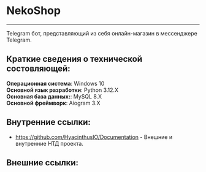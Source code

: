 # NekoShop
---
Telegram бот, представляющий из себя онлайн-магазин в мессенджере Telegram.

## Краткие сведения о технической состовляющей:
**Операционная система**: Windows 10<br>
**Основной язык разработки**: Python 3.12.X<br>
**Основная база данных:**: MySQL 8.X<br>
**Основной фреймворк**: Aiogram 3.X<br>

## Внутренние ссылки:
- https://github.com/HyacinthusIO/Documentation - Внешние и внутренние НТД проекта. <br>

## Внешние ссылки:
